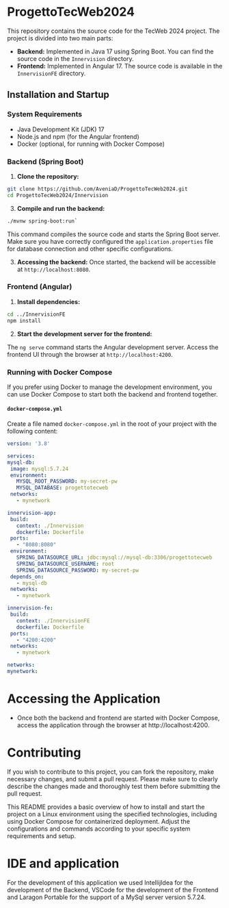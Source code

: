 # ProgettoTecWeb2024

This repository contains the source code for the TecWeb 2024 project. The project is divided into two main parts:
- **Backend:** Implemented in Java 17 using Spring Boot. You can find the source code in the `Innervision` directory.
- **Frontend:** Implemented in Angular 17. The source code is available in the `InnervisionFE` directory.

## Installation and Startup

### System Requirements
- Java Development Kit (JDK) 17
- Node.js and npm (for the Angular frontend)
- Docker (optional, for running with Docker Compose)

### Backend (Spring Boot)

1. **Clone the repository:**

```bash
git clone https://github.com/AveniaD/ProgettoTecWeb2024.git
cd ProgettoTecWeb2024/Innervision
```

3. **Compile and run the backend:**

```bash
./mvnw spring-boot:run`
```

This command compiles the source code and starts the Spring Boot server. Make sure you have correctly configured the `application.properties` file for database connection and other specific configurations.

3. **Accessing the backend:**
Once started, the backend will be accessible at `http://localhost:8080`.

### Frontend (Angular)

1. **Install dependencies:**

```bash
cd ../InnervisionFE
npm install
```

2. **Start the development server for the frontend:**

The `ng serve` command starts the Angular development server. Access the frontend UI through the browser at `http://localhost:4200`.

### Running with Docker Compose

If you prefer using Docker to manage the development environment, you can use Docker Compose to start both the backend and frontend together.

#### `docker-compose.yml`

Create a file named `docker-compose.yml` in the root of your project with the following content:

```yaml
version: '3.8'

services:
mysql-db:
 image: mysql:5.7.24
 environment:
   MYSQL_ROOT_PASSWORD: my-secret-pw
   MYSQL_DATABASE: progettotecweb
 networks:
   - mynetwork

innervision-app:
 build:
   context: ./Innervision
   dockerfile: Dockerfile
 ports:
   - "8080:8080"
 environment:
   SPRING_DATASOURCE_URL: jdbc:mysql://mysql-db:3306/progettotecweb
   SPRING_DATASOURCE_USERNAME: root
   SPRING_DATASOURCE_PASSWORD: my-secret-pw
 depends_on:
   - mysql-db
 networks:
   - mynetwork

innervision-fe:
 build:
   context: ./InnervisionFE
   dockerfile: Dockerfile
 ports:
   - "4200:4200"
 networks:
   - mynetwork

networks:
mynetwork:
```

# Accessing the Application
- Once both the backend and frontend are started with Docker Compose, access the application through the browser at http://localhost:4200.
  
# Contributing
If you wish to contribute to this project, you can fork the repository, make necessary changes, and submit a pull request. Please make sure to clearly describe the changes made and thoroughly test them before submitting the pull request.

This README provides a basic overview of how to install and start the project on a Linux environment using the specified technologies, including using Docker Compose for containerized deployment. Adjust the configurations and commands according to your specific system requirements and setup.

# IDE and application 
For the development of this application we used IntellijIdea for the development of the Backend, VSCode for the development of the Frontend and Laragon Portable for the support of a MySql server version 5.7.24.

